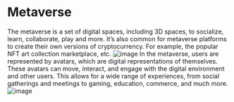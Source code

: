 # Metaverse

The metaverse is a set of digital spaces, including 3D spaces, to socialize, learn, collaborate, play and more. It’s also common for metaverse platforms to create their own versions of cryptocurrency. For example, the popular NFT art collection marketplace, etc.
![image](https://github.com/GitParthh/Metaverse/assets/126900615/83eef782-d43e-4acf-a5ce-84a2d84f968b)
In the metaverse, users are represented by avatars, which are digital representations of themselves. These avatars can move, interact, and engage with the digital environment and other users. This allows for a wide range of experiences, from social gatherings and meetings to gaming, education, commerce, and much more.
![image](https://github.com/GitParthh/Metaverse/assets/126900615/7c555bc7-349a-4938-9050-6507f41738ae)

